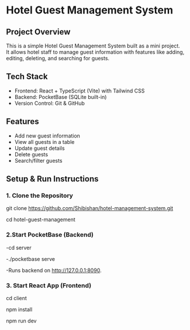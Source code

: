 # Hotel Guest Management System

## Project Overview
This is a simple Hotel Guest Management System built as a mini project.  
It allows hotel staff to manage guest information with features like adding, editing, deleting, and searching for guests.

## Tech Stack
- Frontend: React + TypeScript (Vite) with Tailwind CSS  
- Backend: PocketBase (SQLite built-in)  
- Version Control: Git & GitHub  

## Features
- Add new guest information  
- View all guests in a table  
- Update guest details  
- Delete guests  
- Search/filter guests  

## Setup & Run Instructions

### 1. Clone the Repository
git clone https://github.com/Shibishan/hotel-management-system.git

cd hotel-guest-management

### 2.Start PocketBase (Backend)
-cd server

-./pocketbase serve

-Runs backend on http://127.0.0.1:8090.

### 3. Start React App (Frontend)
cd client

npm install

npm run dev